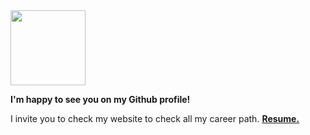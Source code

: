 <!--
**victoriapenasmiro/victoriapenasmiro** is a ✨ _special_ ✨ repository because its `README.md` (this file) appears on your GitHub profile.

Here are some ideas to get you started:

- 🔭 I’m currently working on ...
- 🌱 I’m currently learning ...
- 👯 I’m looking to collaborate on ...
- 🤔 I’m looking for help with ...
- 💬 Ask me about ...
- 📫 How to reach me: ...
- 😄 Pronouns: ...
- ⚡ Fun fact: ...
-->

<img src="https://media.giphy.com/media/iDbDicWr95THaVsuIF/giphy.gif" width="120px">

**I'm happy to see you on my Github profile!**



I invite you to check my website to check all my career path. <a href="https://victoriapenasmiro.github.io/resume/" target="_blank"><strong> Resume.</strong></a>
